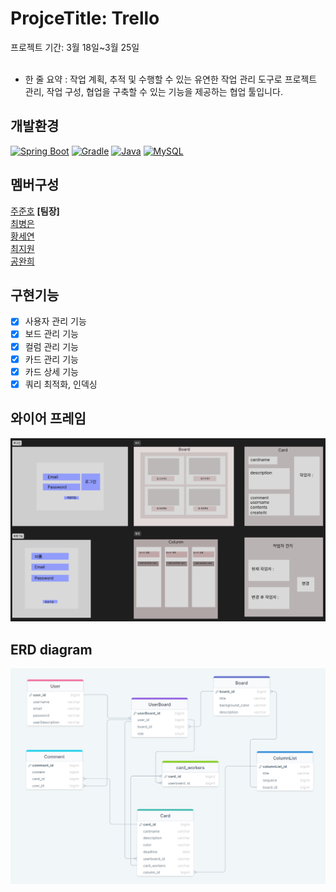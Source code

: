 # ProjceTitle: Trello
프로젝트 기간: 3월 18일~3월 25일<br><br>
- 한 줄 요약 : 작업 계획, 추적 및 수행할 수 있는 유연한 작업 관리 도구로 프로젝트 관리, 작업 구성, 협업을 구축할 수 있는 기능을 제공하는 협업 툴입니다.
## **개발환경**<br>
[![Spring Boot](https://img.shields.io/badge/Spring%20Boot-3.2.3-blueviolet?style=for-the-badge)](https://spring.io/projects/spring-boot)
[![Gradle](https://img.shields.io/badge/Gradle-8.5-brightgreen?style=for-the-badge)](https://gradle.org/)
[![Java](https://img.shields.io/badge/Java-17-orange?style=for-the-badge)](https://www.oracle.com/java/)
[![MySQL](https://img.shields.io/badge/MySQL-8.3-blue?style=for-the-badge&logo=mysql)](https://www.mysql.com/)

## **멤버구성**
[주준호](https://github.com/JooJuneHo) **[팀장]**<br>
[최병은](https://github.com/beunchoi)<br>
[황세연](https://github.com/gorockgorock)<br>
[최지원](https://github.com/jiwon317)<br>
[공완희](https://github.com/karine0908)<br>


## **구현기능**
- [x] 사용자 관리 기능
- [x] 보드 관리 기능
- [x] 컬럼 관리 기능
- [x] 카드 관리 기능
- [x] 카드 상세 기능
- [x] 쿼리 최적화, 인덱싱

## **와이어 프레임**
![와이어 프레임](document/frame.PNG)

## **ERD diagram**
![erd](document/erd.PNG)